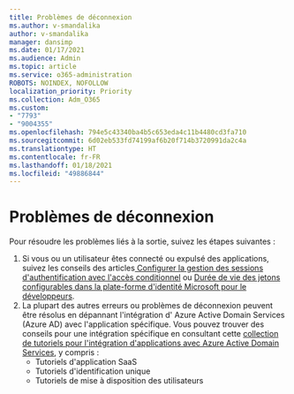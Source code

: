 ```yaml
---
title: Problèmes de déconnexion
ms.author: v-smandalika
author: v-smandalika
manager: dansimp
ms.date: 01/17/2021
ms.audience: Admin
ms.topic: article
ms.service: o365-administration
ROBOTS: NOINDEX, NOFOLLOW
localization_priority: Priority
ms.collection: Adm_O365
ms.custom:
- "7793"
- "9004355"
ms.openlocfilehash: 794e5c43340ba4b5c653eda4c11b4480cd3fa710
ms.sourcegitcommit: 6d02eb533fd74199af6b20f714b3720991da2c4a
ms.translationtype: HT
ms.contentlocale: fr-FR
ms.lasthandoff: 01/18/2021
ms.locfileid: "49886844"
---
```

# <a name="sign-out-issues"></a>Problèmes de déconnexion

Pour résoudre les problèmes liés à la sortie, suivez les étapes suivantes :

1. Si vous ou un utilisateur êtes connecté ou expulsé des applications, suivez les conseils des articles[ Configurer la gestion des sessions d'authentification avec l'accès conditionnel](https://docs.microsoft.com/azure/active-directory/conditional-access/howto-conditional-access-session-lifetime) ou [Durée de vie des jetons configurables dans la plate-forme d'identité Microsoft pour le développeurs](https://docs.microsoft.com/azure/active-directory/develop/active-directory-configurable-token-lifetimes).
2. La plupart des autres erreurs ou problèmes de déconnexion peuvent être résolus en dépannant l'intégration d' Azure Active Domain Services (Azure AD) avec l'application spécifique. Vous pouvez trouver des conseils pour une intégration spécifique en consultant cette [collection de tutoriels pour l'intégration d'applications avec Azure Active Domain Services](https://docs.microsoft.com/azure/active-directory/saas-apps/tutorial-list), y compris :
    - Tutoriels d'application SaaS
    - Tutoriels d'identification unique
    - Tutoriels de mise à disposition des utilisateurs